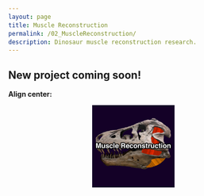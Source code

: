 ```yaml
---
layout: page
title: Muscle Reconstruction
permalink: /02_MuscleReconstruction/
description: Dinosaur muscle reconstruction research.
---
```


## New project coming soon!
<!---
<img align=right src="/assets/gallery/02_MuscleReconstruction.png" alt="Muscle reconstruction" width=230px>
-->

**Align center:**
<p align="center" width="100%">
    <img width="33%" src="/assets/gallery/02_MuscleReconstruction.png">
</p>
